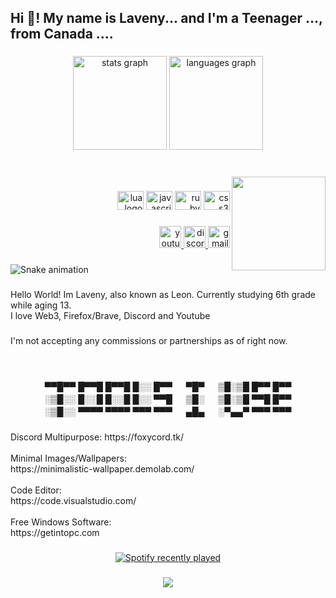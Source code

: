 <h2 align="left">Hi 👋! My name is Laveny... and I'm a Teenager ..., from Canada ....</h2>

###

<div align="center">
  <img src="https://github-readme-stats.vercel.app/api?hide_title=false&hide_rank=false&show_icons=true&include_all_commits=true&count_private=true&disable_animations=false&theme=dracula&locale=en&hide_border=false&username=LavenyGithub" height="150" alt="stats graph"  />
  <img src="https://github-readme-stats.vercel.app/api/top-langs?locale=en&hide_title=false&layout=compact&card_width=320&langs_count=5&theme=dracula&hide_border=false&username=LavenyGithub" height="150" alt="languages graph"  />
</div>

###

<br clear="both">

<img align="right" height="150" src="https://iili.io/yIAnaa.jpg"  />

###

<div align="right">
  <img src="https://cdn.jsdelivr.net/gh/devicons/devicon/icons/lua/lua-plain-wordmark.svg" height="30" width="42" alt="lua logo"  />
  <img src="https://cdn.jsdelivr.net/gh/devicons/devicon/icons/javascript/javascript-original.svg" height="30" width="42" alt="javascript logo"  />
  <img src="https://cdn.jsdelivr.net/gh/devicons/devicon/icons/ruby/ruby-plain-wordmark.svg" height="30" width="42" alt="ruby logo"  />
  <img src="https://cdn.jsdelivr.net/gh/devicons/devicon/icons/css3/css3-original.svg" height="30" width="42" alt="css3 logo"  />
</div>

###

<div align="right">
  <a href="youtube.com/@heyitzleon" target="_blank">
    <img src="https://img.shields.io/static/v1?message=Youtube&logo=youtube&label=&color=FF0000&logoColor=white&labelColor=&style=for-the-badge" height="35" alt="youtube logo"  />
  </a>
  <a href="https://discord.io/kazaliner" target="_blank">
    <img src="https://img.shields.io/static/v1?message=Discord&logo=discord&label=&color=7289DA&logoColor=white&labelColor=&style=for-the-badge" height="35" alt="discord logo"  />
  </a>
  <a href="justleonchill@gmail.com" target="_blank">
    <img src="https://img.shields.io/static/v1?message=Gmail&logo=gmail&label=&color=D14836&logoColor=white&labelColor=&style=for-the-badge" height="35" alt="gmail logo"  />
  </a>
</div>

###

<img src="https://raw.githubusercontent.com/LavenyGithub/LavenyGithub/blob/output/snake.svg" alt="Snake animation" />

###

<p align="left">Hello World! Im Laveny, also known as Leon. Currently studying 6th grade while aging 13.  <br>I love Web3, Firefox/Brave, Discord and Youtube</p>

###

<p align="left">I'm not accepting any commissions or partnerships as of right now.</p>

###

<br clear="both">

<p align="center">▀▀█▀▀ █▀▀█ █▀▀█ █░░ █▀▀ 　 ▀█▀ 　 ▒█░▒█ █▀▀ █▀▀ <br>░▒█░░ █░░█ █░░█ █░░ ▀▀█ 　 ▒█░ 　 ▒█░▒█ ▀▀█ █▀▀ <br>░▒█░░ ▀▀▀▀ ▀▀▀▀ ▀▀▀ ▀▀▀ 　 ▄█▄ 　 ░▀▄▄▀ ▀▀▀ ▀▀▀</p>

###

<p align="left">Discord Multipurpose: https://foxycord.tk/<br><br>Minimal Images/Wallpapers:<br>https://minimalistic-wallpaper.demolab.com/<br><br>Code Editor:<br>https://code.visualstudio.com/<br><br>Free Windows Software:<br>https://getintopc.com</p>

###

<div align="center">
  <a href="https://open.spotify.com/user/![Alt text](https://spotify-recently-played-readme.vercel.app/api?user=31e46gmvrwlzmqst63tpx6ce6vjm)">
    <img src="https://spotify-recently-played-readme.vercel.app/api?count=5" alt="Spotify recently played"  />
  </a>
</div>

###

<div align="center">
  <img src="https://visitor-badge.laobi.icu/badge?page_id=LavenyGithub.LavenyGithub&right_color=indianred&left_text=People who found my profile"  />
</div>

###
